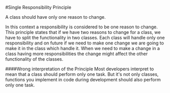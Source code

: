 #Single Responsibility Principle

A class should have only one reason to change.

In this context a responsibility is considered to be one reason to change. This principle states that if we have two reasons to change for a class, we have to split the functionality in two classes. Each class will handle only one responsibility and on future if we need to make one change we are going to make it in the class which handle it. When we need to make a change in a class having more responsibilities the change might affect the other functionality of the classes.

####Wrong interpretation of the Principle
Most developers interpret to mean that a class should perform only one task. But it's not only classes, functions you implement in code during development should also perform only one task. 